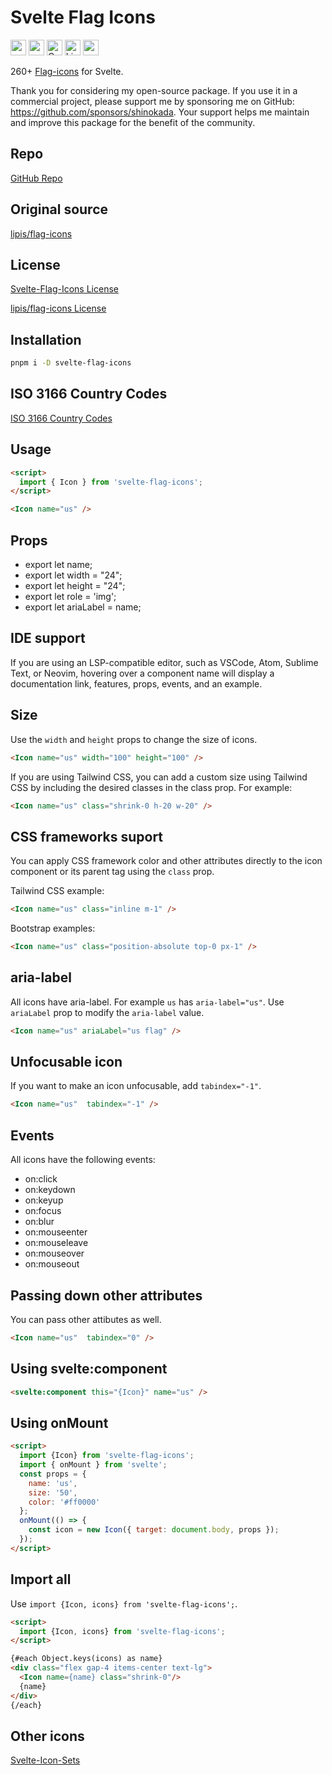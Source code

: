 # Svelte Flag Icons

<div class="flex gap-2 my-8">
<a href="https://github.com/sponsors/shinokada" target="_blank"><img src="https://img.shields.io/static/v1?label=Sponsor&message=%E2%9D%A4&logo=GitHub&color=%23fe8e86" alt="sponsor" height="25" style="height: 25px !important;"></a>
<a href="https://www.npmjs.com/package/svelte-flag-icons" rel="nofollow" target="_blank"><img src="https://img.shields.io/npm/v/svelte-flag-icons" alt="npm" height="25" style="height: 25px !important;"></a>
<a href="https://twitter.com/shinokada" rel="nofollow" target="_blank"><img src="https://img.shields.io/badge/created%20by-@shinokada-4BBAAB.svg" alt="Created by Shin Okada" height="25" style="height: 25px !important;"></a>
<a href="https://opensource.org/licenses/MIT" rel="nofollow" target="_blank"><img src="https://img.shields.io/github/license/shinokada/svelte-flag-icons" alt="License" height="25" style="height: 25px !important;"></a>
<a href="https://www.npmjs.com/package/svelte-flag-icons" rel="nofollow" target="_blank"><img src="https://img.shields.io/npm/dw/svelte-flag-icons.svg" alt="npm" height="25" style="height: 25px !important;"></a>
</div>

260+ [Flag-icons](https://github.com/lipis/flag-icons) for Svelte.

Thank you for considering my open-source package. If you use it in a commercial project, please support me by sponsoring me on GitHub: https://github.com/sponsors/shinokada. Your support helps me maintain and improve this package for the benefit of the community.


## Repo

[GitHub Repo](https://github.com/shinokada/svelte-flag-icons)

## Original source

[lipis/flag-icons](https://github.com/lipis/flag-icons)

## License

[Svelte-Flag-Icons License](https://github.com/shinokada/svelte-flag-icons/LICENSE)

[lipis/flag-icons License](https://github.com/lipis/flag-icons/blob/main/LICENSE)

## Installation

```sh
pnpm i -D svelte-flag-icons
```

## ISO 3166 Country Codes

[ISO 3166 Country Codes](/iso-3166-country-codes.md)

## Usage

```html
<script>
  import { Icon } from 'svelte-flag-icons';
</script>

<Icon name="us" />
```

## Props

- export let name;
- export let width = "24";
- export let height = "24";
- export let role = 'img';
- export let ariaLabel = name;

## IDE support

If you are using an LSP-compatible editor, such as VSCode, Atom, Sublime Text, or Neovim, hovering over a component name will display a documentation link, features, props, events, and an example.


## Size

Use the `width` and `height` props to change the size of icons.

```html
<Icon name="us" width="100" height="100" />
```

If you are using Tailwind CSS, you can add a custom size using Tailwind CSS by including the desired classes in the class prop. For example:

```html
<Icon name="us" class="shrink-0 h-20 w-20" />
```

## CSS frameworks suport

You can apply CSS framework color and other attributes directly to the icon component or its parent tag using the `class` prop.

Tailwind CSS example:

```html
<Icon name="us" class="inline m-1" />
```

Bootstrap examples:

```html
<Icon name="us" class="position-absolute top-0 px-1" />
```

## aria-label

All icons have aria-label. For example `us` has `aria-label="us"`.
Use `ariaLabel` prop to modify the `aria-label` value.

```html
<Icon name="us" ariaLabel="us flag" />
```

## Unfocusable icon

If you want to make an icon unfocusable, add `tabindex="-1"`.

```html
<Icon name="us"  tabindex="-1" />
```

## Events

All icons have the following events:

- on:click
- on:keydown
- on:keyup
- on:focus
- on:blur
- on:mouseenter
- on:mouseleave
- on:mouseover
- on:mouseout

## Passing down other attributes

You can pass other attibutes as well.

```html
<Icon name="us"  tabindex="0" />
```

## Using svelte:component

```html
<svelte:component this="{Icon}" name="us" />
```

## Using onMount

```html
<script>
  import {Icon} from 'svelte-flag-icons';
  import { onMount } from 'svelte';
  const props = {
    name: 'us',
    size: '50',
    color: '#ff0000'
  };
  onMount(() => {
    const icon = new Icon({ target: document.body, props });
  });
</script>
```


## Import all

Use `import {Icon, icons} from 'svelte-flag-icons';`.

```html
<script>
  import {Icon, icons} from 'svelte-flag-icons';
</script>

{#each Object.keys(icons) as name}
<div class="flex gap-4 items-center text-lg">
  <Icon name={name} class="shrink-0"/>
  {name}
</div>
{/each}
```

## Other icons

[Svelte-Icon-Sets](https://svelte-svg-icons.vercel.app/)